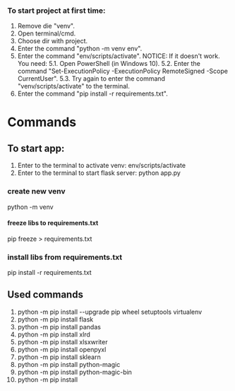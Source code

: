 ### To start project at first time:
1. Remove die "venv".
2. Open terminal/cmd.
3. Choose dir with project.
4. Enter the command "python -m venv env".
5. Enter the command "env/scripts/activate".
    NOTICE: If it doesn't work. You need: 
                5.1. Open PowerShell (in Windows 10).
                5.2. Enter the command "Set-ExecutionPolicy -ExecutionPolicy RemoteSigned -Scope CurrentUser".
                5.3. Try again to enter the command "venv/scripts/activate" to the terminal.
6. Enter the command "pip install -r requirements.txt".

# Commands
## To start app:
1. Enter to the terminal to activate venv: env/scripts/activate 
2. Enter to the terminal to start flask server: python app.py

### create new venv
python -m venv <name>

#### freeze libs to requirements.txt
pip freeze > requirements.txt

### install libs from requirements.txt
pip install -r requirements.txt

## Used commands
1. python -m pip install --upgrade pip wheel setuptools virtualenv
2. python -m pip install flask
3. python -m pip install pandas
4. python -m pip install xlrd
5. python -m pip install xlsxwriter
6. python -m pip install openpyxl
7. python -m pip install sklearn
8. python -m pip install python-magic
9. python -m pip install python-magic-bin
10. python -m pip install
